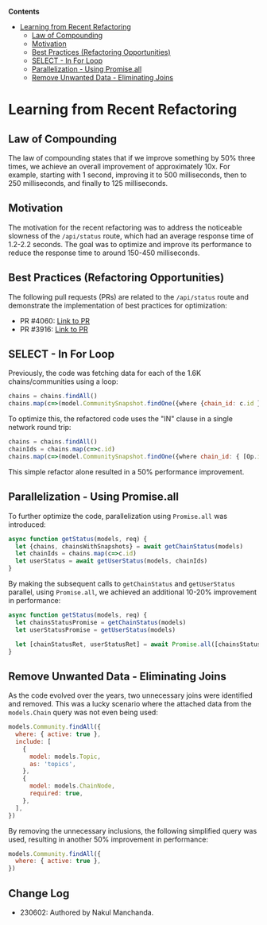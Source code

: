 **Contents**

- [Learning from Recent Refactoring](#learning-from-recent-refactoring)
  * [Law of Compounding](#law-of-compounding)
  * [Motivation](#motivation)
  * [Best Practices (Refactoring Opportunities)](#best-practices--refactoring-opportunities-)
  * [SELECT - In For Loop](#select---in-for-loop)
  * [Parallelization - Using Promise.all](#parallelization---using-promiseall)
  * [Remove Unwanted Data - Eliminating Joins](#remove-unwanted-data---eliminating-joins)

# Learning from Recent Refactoring

## Law of Compounding

The law of compounding states that if we improve something by 50% three times, we achieve an overall improvement of approximately 10x. For example, starting with 1 second, improving it to 500 milliseconds, then to 250 milliseconds, and finally to 125 milliseconds.

## Motivation

The motivation for the recent refactoring was to address the noticeable slowness of the `/api/status` route, which had an average response time of 1.2-2.2 seconds. The goal was to optimize and improve its performance to reduce the response time to around 150-450 milliseconds.

## Best Practices (Refactoring Opportunities)

The following pull requests (PRs) are related to the `/api/status` route and demonstrate the implementation of best practices for optimization:

- PR #4060: [Link to PR](https://github.com/hicommonwealth/commonwealth/pull/4060)
- PR #3916: [Link to PR](https://github.com/hicommonwealth/commonwealth/pull/3916)

## SELECT - In For Loop

Previously, the code was fetching data for each of the 1.6K chains/communities using a loop:

```javascript
chains = chains.findAll()
chains.map(c=>(model.CommunitySnapshot.findOne({where {chain_id: c.id }})
```

To optimize this, the refactored code uses the "IN" clause in a single network round trip:

```javascript
chains = chains.findAll()
chainIds = chains.map(c=>c.id)
chains.map(c=>(model.CommunitySnapshot.findOne({where chain_id: { [Op.in]: chainsIds,},})
```

This simple refactor alone resulted in a 50% performance improvement.

## Parallelization - Using Promise.all

To further optimize the code, parallelization using `Promise.all` was introduced:

```javascript
async function getStatus(models, req) {
  let {chains, chainsWithSnapshots} = await getChainStatus(models)
  let chainIds = chains.map(c=>c.id)
  let userStatus = await getUserStatus(models, chainIds)
}
```

By making the subsequent calls to `getChainStatus` and `getUserStatus` parallel, using `Promise.all`, we achieved an additional 10-20% improvement in performance:

```javascript
async function getStatus(models, req) {
  let chainsStatusPromise = getChainStatus(models)
  let userStatusPromise = getUserStatus(models)

  let [chainStatusRet, userStatusRet] = await Promise.all([chainsStatusPromise, userStatusPromise])
}
```

## Remove Unwanted Data - Eliminating Joins

As the code evolved over the years, two unnecessary joins were identified and removed. This was a lucky scenario where the attached data from the `models.Chain` query was not even being used:

```javascript
models.Community.findAll({
  where: { active: true },
  include: [
    {
      model: models.Topic,
      as: 'topics',
    },
    {
      model: models.ChainNode,
      required: true,
    },
  ],
})
```

By removing the unnecessary inclusions, the following simplified query was used, resulting in another 50% improvement in performance:

```javascript
models.Community.findAll({
  where: { active: true },
})
```

## Change Log

- 230602: Authored by Nakul Manchanda.
